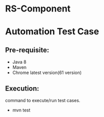 # RS-Component
# Automation Test Case

Pre-requisite:
-------------
 * Java 8
 * Maven 
 * Chrome latest version(61 version)
 
Execution:
----------
command to execute/run test cases.
  * mvn test
 
